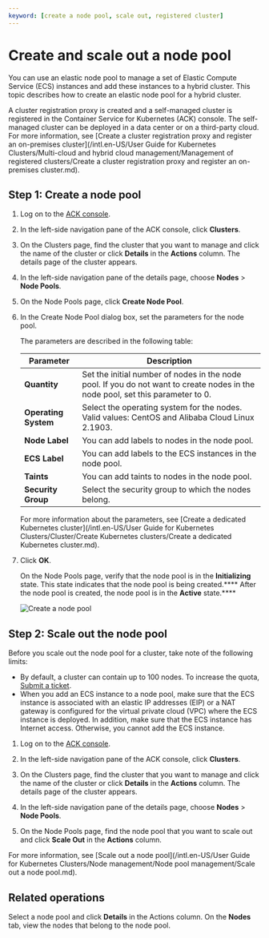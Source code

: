 ```yaml
---
keyword: [create a node pool, scale out, registered cluster]
---
```


# Create and scale out a node pool

You can use an elastic node pool to manage a set of Elastic Compute Service \(ECS\) instances and add these instances to a hybrid cluster. This topic describes how to create an elastic node pool for a hybrid cluster.

A cluster registration proxy is created and a self-managed cluster is registered in the Container Service for Kubernetes \(ACK\) console. The self-managed cluster can be deployed in a data center or on a third-party cloud. For more information, see [Create a cluster registration proxy and register an on-premises cluster](/intl.en-US/User Guide for Kubernetes Clusters/Multi-cloud and hybrid cloud management/Management of registered clusters/Create a cluster registration proxy and register an on-premises cluster.md).

## Step 1: Create a node pool

1.  Log on to the [ACK console](https://cs.console.aliyun.com).

2.  In the left-side navigation pane of the ACK console, click **Clusters**.

3.  On the Clusters page, find the cluster that you want to manage and click the name of the cluster or click **Details** in the **Actions** column. The details page of the cluster appears.

4.  In the left-side navigation pane of the details page, choose **Nodes** \> **Node Pools**.

5.  On the Node Pools page, click **Create Node Pool**.

6.  In the Create Node Pool dialog box, set the parameters for the node pool.

    The parameters are described in the following table:

    |Parameter|Description|
    |---------|-----------|
    |**Quantity**|Set the initial number of nodes in the node pool. If you do not want to create nodes in the node pool, set this parameter to 0.|
    |**Operating System**|Select the operating system for the nodes. Valid values: CentOS and Alibaba Cloud Linux 2.1903.|
    |**Node Label**|You can add labels to nodes in the node pool.|
    |**ECS Label**|You can add labels to the ECS instances in the node pool.|
    |**Taints**|You can add taints to nodes in the node pool.|
    |**Security Group**|Select the security group to which the nodes belong.|

    For more information about the parameters, see [Create a dedicated Kubernetes cluster](/intl.en-US/User Guide for Kubernetes Clusters/Cluster/Create Kubernetes clusters/Create a dedicated Kubernetes cluster.md).

7.  Click **OK**.

    On the Node Pools page, verify that the node pool is in the **Initializing** state. This state indicates that the node pool is being created.**** After the node pool is created, the node pool is in the **Active** state.****

    ![Create a node pool](https://static-aliyun-doc.oss-accelerate.aliyuncs.com/assets/img/en-US/1901766161/p248314.png)


## Step 2: Scale out the node pool

Before you scale out the node pool for a cluster, take note of the following limits:

-   By default, a cluster can contain up to 100 nodes. To increase the quota, [Submit a ticket](https://workorder-intl.console.aliyun.com/console.htm).
-   When you add an ECS instance to a node pool, make sure that the ECS instance is associated with an elastic IP addresses \(EIP\) or a NAT gateway is configured for the virtual private cloud \(VPC\) where the ECS instance is deployed. In addition, make sure that the ECS instance has Internet access. Otherwise, you cannot add the ECS instance.

1.  Log on to the [ACK console](https://cs.console.aliyun.com).

2.  In the left-side navigation pane of the ACK console, click **Clusters**.

3.  On the Clusters page, find the cluster that you want to manage and click the name of the cluster or click **Details** in the **Actions** column. The details page of the cluster appears.

4.  In the left-side navigation pane of the details page, choose **Nodes** \> **Node Pools**.

5.  On the Node Pools page, find the node pool that you want to scale out and click **Scale Out** in the **Actions** column.


For more information, see [Scale out a node pool](/intl.en-US/User Guide for Kubernetes Clusters/Node management/Node pool management/Scale out a node pool.md).

## Related operations

Select a node pool and click **Details** in the Actions column. On the **Nodes** tab, view the nodes that belong to the node pool.

